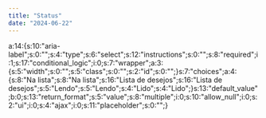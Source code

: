 ```yaml
---
title: "Status"
date: "2024-06-22"
---
```


a:14:{s:10:"aria-label";s:0:"";s:4:"type";s:6:"select";s:12:"instructions";s:0:"";s:8:"required";i:1;s:17:"conditional\_logic";i:0;s:7:"wrapper";a:3:{s:5:"width";s:0:"";s:5:"class";s:0:"";s:2:"id";s:0:"";}s:7:"choices";a:4:{s:8:"Na lista";s:8:"Na lista";s:16:"Lista de desejos";s:16:"Lista de desejos";s:5:"Lendo";s:5:"Lendo";s:4:"Lido";s:4:"Lido";}s:13:"default\_value";b:0;s:13:"return\_format";s:5:"value";s:8:"multiple";i:0;s:10:"allow\_null";i:0;s:2:"ui";i:0;s:4:"ajax";i:0;s:11:"placeholder";s:0:"";}
